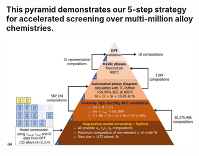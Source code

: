 ## This pyramid demonstrates our 5-step strategy for accelerated screening over multi-million alloy chemistries.

![alt text for screen readers](../images/pyramid.png)
